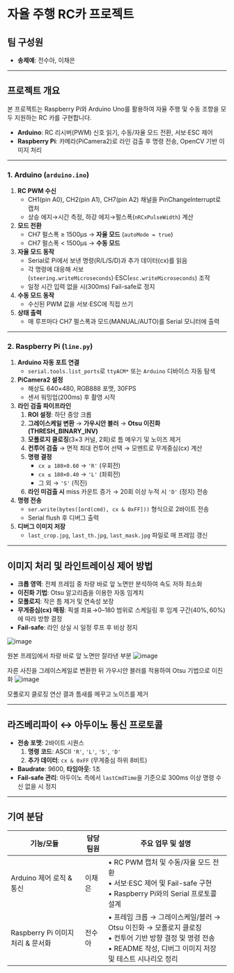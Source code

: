 # 자율 주행 RC카 프로젝트

## 팀 구성원
- **송제예**: 전수아, 이채은

---

## 프로젝트 개요
본 프로젝트는 Raspberry Pi와 Arduino Uno를 활용하여 자율 주행 및 수동 조향을 모두 지원하는 RC 카를 구현합니다.  
- **Arduino**: RC 리시버(PWM) 신호 읽기, 수동/자율 모드 전환, 서보·ESC 제어  
- **Raspberry Pi**: 카메라(PiCamera2)로 라인 검출 후 명령 전송, OpenCV 기반 이미지 처리  

---

### 1. Arduino (`arduino.ino`)
1. **RC PWM 수신**  
   - CH1(pin A0), CH2(pin A1), CH7(pin A2) 채널을 PinChangeInterrupt로 캡처  
   - 상승 에지→시간 측정, 하강 에지→펄스폭(`nRCxPulseWidth`) 계산  
2. **모드 전환**  
   - CH7 펄스폭 ≥ 1500µs → **자율 모드** (`autoMode = true`)  
   - CH7 펄스폭 < 1500µs → **수동 모드**  
3. **자율 모드 동작**  
   - Serial로 Pi에서 보낸 명령(R/L/S/D)과 추가 데이터(cx)를 읽음  
   - 각 명령에 대응해 서보(`steering.writeMicroseconds`)·ESC(`esc.writeMicroseconds`) 조작  
   - 일정 시간 입력 없을 시(300ms) Fail-safe로 정지  
4. **수동 모드 동작**  
   - 수신된 PWM 값을 서보·ESC에 직접 쓰기  
5. **상태 출력**  
   - 매 루프마다 CH7 펄스폭과 모드(MANUAL/AUTO)를 Serial 모니터에 출력

---

### 2. Raspberry Pi (`line.py`)
1. **Arduino 자동 포트 연결**  
   - `serial.tools.list_ports`로 `ttyACM*` 또는 `Arduino` 디바이스 자동 탐색  
2. **PiCamera2 설정**  
   - 해상도 640×480, RGB888 포맷, 30FPS  
   - 센서 워밍업(200ms) 후 촬영 시작  
3. **라인 검출 파이프라인**  
   1. **ROI 설정**: 하단 중앙 크롭  
   2. **그레이스케일 변환** → **가우시안 블러** → **Otsu 이진화(THRESH_BINARY_INV)**  
   3. **모폴로지 클로징**(3×3 커널, 2회)로 틈 메우기 및 노이즈 제거  
   4. **컨투어 검출** → 면적 최대 컨투어 선택 → 모멘트로 무게중심(cx) 계산  
   5. **명령 결정**  
      - `cx ≥ 180×0.60` → `'R'` (우회전)  
      - `cx ≤ 180×0.40` → `'L'` (좌회전)  
      - 그 외 → `'S'` (직진)  
   6. **라인 미검출 시** miss 카운트 증가 → 20회 이상 누적 시 `'D'` (정지) 전송  
4. **명령 전송**  
   - `ser.write(bytes([ord(cmd), cx & 0xFF]))` 형식으로 2바이트 전송  
   - Serial flush 후 디버그 출력  
5. **디버그 이미지 저장**  
   - `last_crop.jpg`, `last_th.jpg`, `last_mask.jpg` 파일로 매 프레임 갱신

---

## 이미지 처리 및 라인트레이싱 제어 방법
- **크롭 영역**: 전체 프레임 중 차량 바로 앞 노면만 분석하여 속도 저하 최소화  
- **이진화 기법**: Otsu 알고리즘을 이용한 자동 임계치  
- **모폴로지**: 작은 틈 제거 및 연속성 보장  
- **무게중심(cx) 매핑**: 픽셀 좌표→0–180 범위로 스케일링 후 임계 구간(40%, 60%)에 따라 방향 결정  
- **Fail-safe**: 라인 상실 시 일정 루프 후 비상 정지

![image](https://github.com/user-attachments/assets/b7192fcf-0756-48f1-9e34-a74a9d876dc7)

원본 프레임에서 차량 바로 앞 노면만 잘라낸 부분
![image](https://github.com/user-attachments/assets/255e9dc7-3665-4754-a3f7-89cdc227d9b5)

자른 사진을 그레이스케일로 변환한 뒤 가우시안 블러를 적용하여 Otsu 기법으로 이진화
![image](https://github.com/user-attachments/assets/013a882c-a7b2-41a3-b997-e287c59fcde9)

모폴로지 클로징 연산 결과
틈새를 메꾸고 노이즈를 제거



---

## 라즈베리파이 ↔ 아두이노 통신 프로토콜
- **전송 포맷**: 2바이트 시퀀스  
  1. **명령 코드**: ASCII `'R'`, `'L'`, `'S'`, `'D'`  
  2. **추가 데이터**: `cx & 0xFF` (무게중심 하위 8비트)  
- **Baudrate**: 9600, **타임아웃**: 1초  
- **Fail-safe 관리**: 아두이노 측에서 `lastCmdTime`을 기준으로 300ms 이상 명령 수신 없을 시 정지

---

## 기여 분담

| 기능/모듈                 | 담당 팀원   | 주요 업무 및 설명                                                |
|---------------------------|------------|-----------------------------------------------------------------|
| Arduino 제어 로직 & 통신  | 이채은    | • RC PWM 캡처 및 수동/자율 모드 전환<br>• 서보·ESC 제어 및 Fail-safe 구현<br>• Raspberry Pi와의 Serial 프로토콜 설계 |
| Raspberry Pi 이미지 처리 & 문서화 | 전수아     | • 프레임 크롭 → 그레이스케일/블러 → Otsu 이진화 → 모폴로지 클로징<br>• 컨투어 기반 방향 결정 및 명령 전송<br>• README 작성, 디버그 이미지 저장 및 테스트 시나리오 정리 |

